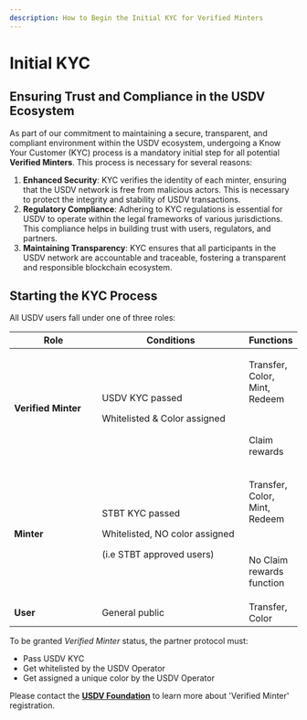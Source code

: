 ```yaml
---
description: How to Begin the Initial KYC for Verified Minters
---
```


# Initial KYC

## **Ensuring Trust and Compliance in the USDV Ecosystem**

As part of our commitment to maintaining a secure, transparent, and compliant environment within the USDV ecosystem, undergoing a Know Your Customer (KYC) process is a mandatory initial step for all potential **Verified Minters**. This process is necessary for several reasons:

1. **Enhanced Security**: KYC verifies the identity of each minter, ensuring that the USDV network is free from malicious actors. This is necessary to protect the integrity and stability of USDV transactions.
2. **Regulatory Compliance**: Adhering to KYC regulations is essential for USDV to operate within the legal frameworks of various jurisdictions. This compliance helps in building trust with users, regulators, and partners.
3. **Maintaining Transparency**: KYC ensures that all participants in the USDV network are accountable and traceable, fostering a transparent and responsible blockchain ecosystem.

## **Starting the KYC Process**

All USDV users fall under one of three roles:

<table><thead><tr><th width="165.33333333333331">Role</th><th width="297">Conditions</th><th>Functions</th></tr></thead><tbody><tr><td><strong>Verified Minter</strong></td><td><p>USDV KYC passed</p><p>Whitelisted &#x26; Color assigned<br></p></td><td><p>Transfer, Color, Mint, Redeem</p><p><br></p><p>Claim rewards</p></td></tr><tr><td><strong>Minter</strong></td><td><p>STBT KYC passed</p><p>Whitelisted, NO color assigned</p><p></p><p>(i.e STBT approved users)</p></td><td><p>Transfer, Color, Mint, Redeem</p><p><br></p><p>No Claim rewards function</p></td></tr><tr><td><strong>User</strong></td><td>General public</td><td>Transfer, Color</td></tr></tbody></table>

To be granted _Verified Minter_ status, the partner protocol must:

* Pass USDV KYC
* Get whitelisted by the USDV Operator
* Get assigned a unique color by the USDV Operator

Please contact the [**USDV Foundation**](http://127.0.0.1:5000/u/a9Efm1ynNIXzG0fwfhnv3SQHKyL2) to learn more about 'Verified Minter' registration.
